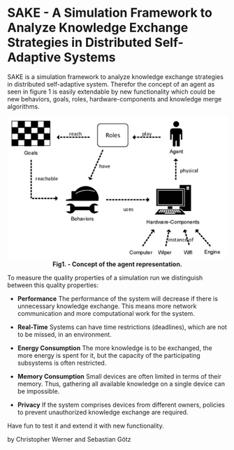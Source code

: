 # SAKE - A Simulation Framework to Analyze Knowledge Exchange Strategies in Distributed Self-Adaptive Systems

SAKE is a simulation framework to analyze knowledge exchange strategies in distributed self-adaptive system. Therefor the concept of an agent as seen in figure 1 is easily extendable by new functionality which could be new behaviors, goals, roles, hardware-components and knowledge merge algorithms.

<div class="image" align="center">
<img src="DocumentationFiles/image/Concept.jpg" alt="Concept of an agent" title="Concept" style="width: 700px;"/>
<div><b>Fig1. - Concept of the agent representation.</b></div>
</div>

To measure the quality properties of a simulation run we distinguish between this quality properties:

- <b>Performance</b> The performance of the system will decrease if there is unnecessary knowledge exchange. This means more network communication and more computational work for the system.

- <b>Real-Time</b> Systems can have time restrictions (deadlines), which are not to be missed, in an environment.

- <b>Energy Consumption</b> The more knowledge is to be exchanged, the more energy is spent for it, but the capacity of the participating subsystems is often restricted.

- <b>Memory Consumption</b> Small devices are often limited in terms of their memory. Thus, gathering all available knowledge on a single device can be impossible.

- <b>Privacy</b> If the system comprises devices from different owners, policies to prevent unauthorized knowledge exchange are required.

Have fun to test it and extend it with new functionality.

by Christopher Werner and Sebastian G&ouml;tz


